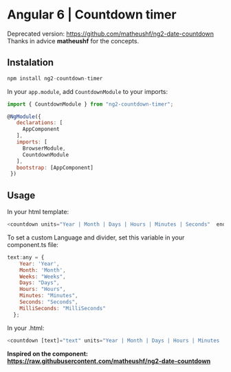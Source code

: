 # Angular 6 | Countdown timer

Deprecated version: https://github.com/matheushf/ng2-date-countdown <br />
Thanks in advice **matheushf** for the concepts.

## Instalation

```javascript 
npm install ng2-countdown-timer
```

In your `app.module`, add `CountdownModule` to your imports:

```javascript
import { CountdownModule } from "ng2-countdown-timer";

@NgModule({
   declarations: [
     AppComponent
   ],
   imports: [
     BrowserModule,
     CountdownModule
   ],
   bootstrap: [AppComponent]
 })
 ```

## Usage

 In your html template:

 ```javascript
 <countdown units="Year | Month | Days | Hours | Minutes | Seconds"  end="July 22, 2019"></countdown>
 ```

 To set a custom Language and divider, set this variable in your component.ts file:

 ```javascript
 text:any = {
     Year: 'Year',
     Month: 'Month',
     Weeks: "Weeks",
     Days: "Days",
     Hours: "Hours",
     Minutes: "Minutes",
     Seconds: "Seconds",
     MilliSeconds: "MilliSeconds"
   };
 ```

In your .html:

 ```javascript
 <countdown [text]="text" units="Year | Month | Days | Hours | Minutes | Seconds"  end="July 22, 2019"></countdown>
 ```

**Inspired on the component: https://raw.githubusercontent.com/matheushf/ng2-date-countdown**
